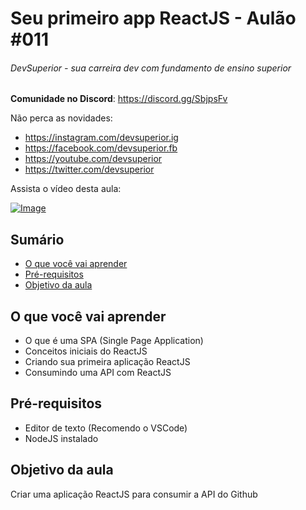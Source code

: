 # Seu primeiro app ReactJS - Aulão #011
###### DevSuperior - sua carreira dev com fundamento de ensino superior

**Comunidade no Discord**:
https://discord.gg/SbjpsFv

Não perca as novidades:
- https://instagram.com/devsuperior.ig
- https://facebook.com/devsuperior.fb
- https://youtube.com/devsuperior
- https://twitter.com/devsuperior

Assista o vídeo desta aula:

[![Image](https://img.youtube.com/vi/2mmKjJb9EBE/mqdefault.jpg "Vídeo no Youtube")](https://www.youtube.com/watch?v=2mmKjJb9EBE)


## Sumário
- [O que você vai aprender](#O-que-você-vai-aprender)
- [Pré-requisitos](#pré-requisitos)
- [Objetivo da aula](#Objetivo-da-aula) 

## O que você vai aprender
- O que é uma SPA (Single Page Application)
- Conceitos iniciais do ReactJS 
- Criando sua primeira aplicação ReactJS
- Consumindo uma API com ReactJS

## Pré-requisitos

- Editor de texto (Recomendo o VSCode)
- NodeJS instalado

## Objetivo da aula

Criar uma aplicação ReactJS para consumir a API do Github
